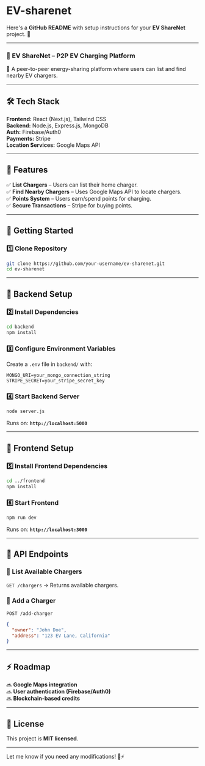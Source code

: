 # EV-sharenet

Here's a **GitHub README** with setup instructions for your **EV ShareNet** project. 🚀  

---

### **📌 EV ShareNet – P2P EV Charging Platform**  
🔋 A peer-to-peer energy-sharing platform where users can list and find nearby EV chargers.  

---

## **🛠️ Tech Stack**  
**Frontend:** React (Next.js), Tailwind CSS  
**Backend:** Node.js, Express.js, MongoDB  
**Auth:** Firebase/Auth0  
**Payments:** Stripe  
**Location Services:** Google Maps API  

---

## **📌 Features**  
✅ **List Chargers** – Users can list their home charger.  
✅ **Find Nearby Chargers** – Uses Google Maps API to locate chargers.  
✅ **Points System** – Users earn/spend points for charging.  
✅ **Secure Transactions** – Stripe for buying points.  

---

## **🚀 Getting Started**  

### **1️⃣ Clone Repository**
```sh
git clone https://github.com/your-username/ev-sharenet.git
cd ev-sharenet
```

---

## **📂 Backend Setup**  

### **2️⃣ Install Dependencies**
```sh
cd backend
npm install
```

### **3️⃣ Configure Environment Variables**
Create a `.env` file in `backend/` with:  
```
MONGO_URI=your_mongo_connection_string
STRIPE_SECRET=your_stripe_secret_key
```

### **4️⃣ Start Backend Server**
```sh
node server.js
```
Runs on: **`http://localhost:5000`**  

---

## **🎨 Frontend Setup**  

### **5️⃣ Install Frontend Dependencies**
```sh
cd ../frontend
npm install
```

### **6️⃣ Start Frontend**
```sh
npm run dev
```
Runs on: **`http://localhost:3000`**  

---

## **📌 API Endpoints**  
### **🔹 List Available Chargers**  
`GET /chargers` → Returns available chargers.  

### **🔹 Add a Charger**  
`POST /add-charger`  
```json
{
  "owner": "John Doe",
  "address": "123 EV Lane, California"
}
```

---

## **⚡ Roadmap**  
🔜 **Google Maps integration**  
🔜 **User authentication (Firebase/Auth0)**  
🔜 **Blockchain-based credits**  

---

## **📜 License**  
This project is **MIT licensed**.  

---

Let me know if you need any modifications! 🚗⚡
